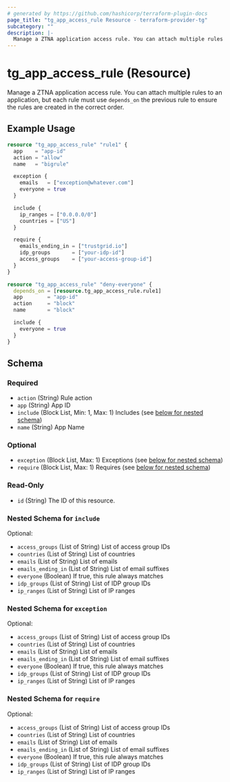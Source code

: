 ```yaml
---
# generated by https://github.com/hashicorp/terraform-plugin-docs
page_title: "tg_app_access_rule Resource - terraform-provider-tg"
subcategory: ""
description: |-
  Manage a ZTNA application access rule. You can attach multiple rules to an application, but each rule must use depends_on the previous rule to ensure the rules are created in the correct order.
---
```


# tg_app_access_rule (Resource)

Manage a ZTNA application access rule. You can attach multiple rules to an application, but each rule must use `depends_on` the previous rule to ensure the rules are created in the correct order.

## Example Usage

```terraform
resource "tg_app_access_rule" "rule1" {
  app    = "app-id"
  action = "allow"
  name   = "bigrule"

  exception {
    emails   = ["exception@whatever.com"]
    everyone = true
  }

  include {
    ip_ranges = ["0.0.0.0/0"]
    countries = ["US"]
  }

  require {
    emails_ending_in = ["trustgrid.io"]
    idp_groups       = ["your-idp-id"]
    access_groups    = ["your-access-group-id"]
  }
}

resource "tg_app_access_rule" "deny-everyone" {
  depends_on = [resource.tg_app_access_rule.rule1]
  app        = "app-id"
  action     = "block"
  name       = "block"

  include {
    everyone = true
  }
}
```

<!-- schema generated by tfplugindocs -->
## Schema

### Required

- `action` (String) Rule action
- `app` (String) App ID
- `include` (Block List, Min: 1, Max: 1) Includes (see [below for nested schema](#nestedblock--include))
- `name` (String) App Name

### Optional

- `exception` (Block List, Max: 1) Exceptions (see [below for nested schema](#nestedblock--exception))
- `require` (Block List, Max: 1) Requires (see [below for nested schema](#nestedblock--require))

### Read-Only

- `id` (String) The ID of this resource.

<a id="nestedblock--include"></a>
### Nested Schema for `include`

Optional:

- `access_groups` (List of String) List of access group IDs
- `countries` (List of String) List of countries
- `emails` (List of String) List of emails
- `emails_ending_in` (List of String) List of email suffixes
- `everyone` (Boolean) If true, this rule always matches
- `idp_groups` (List of String) List of IDP group IDs
- `ip_ranges` (List of String) List of IP ranges


<a id="nestedblock--exception"></a>
### Nested Schema for `exception`

Optional:

- `access_groups` (List of String) List of access group IDs
- `countries` (List of String) List of countries
- `emails` (List of String) List of emails
- `emails_ending_in` (List of String) List of email suffixes
- `everyone` (Boolean) If true, this rule always matches
- `idp_groups` (List of String) List of IDP group IDs
- `ip_ranges` (List of String) List of IP ranges


<a id="nestedblock--require"></a>
### Nested Schema for `require`

Optional:

- `access_groups` (List of String) List of access group IDs
- `countries` (List of String) List of countries
- `emails` (List of String) List of emails
- `emails_ending_in` (List of String) List of email suffixes
- `everyone` (Boolean) If true, this rule always matches
- `idp_groups` (List of String) List of IDP group IDs
- `ip_ranges` (List of String) List of IP ranges


